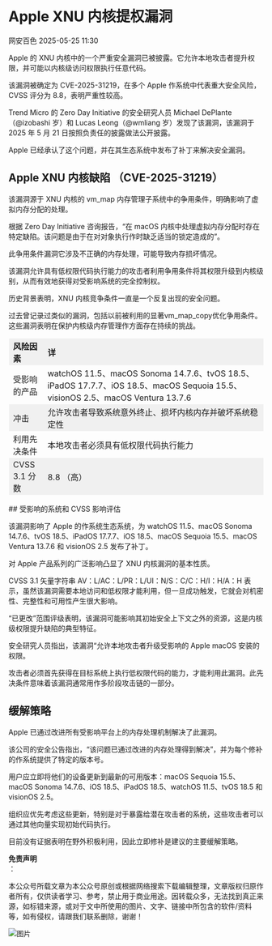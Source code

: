 #  Apple XNU 内核提权漏洞   
 网安百色   2025-05-25 11:30  
  
Apple 的 XNU 内核中的一个严重安全漏洞已被披露。它允许本地攻击者提升权限，并可能以内核级访问权限执行任意代码。  
  
该漏洞被确定为 CVE-2025-31219，在多个 Apple 作系统中代表重大安全风险，CVSS 评分为 8.8，表明严重性较高。  
  
Trend Micro 的 Zero Day Initiative 的安全研究人员 Michael DePlante（@izobashi 岁）和 Lucas Leong（@wmliang 岁）发现了该漏洞，该漏洞于 2025 年 5 月 21 日按照负责任的披露做法公开披露。  
  
Apple 已经承认了这个问题，并在其生态系统中发布了补丁来解决安全漏洞。  
## Apple XNU 内核缺陷 （CVE-2025-31219）  
  
该漏洞源于 XNU 内核的 vm_map 内存管理子系统中的争用条件，明确影响了虚拟内存分配的处理。  
  
根据 Zero Day Initiative 咨询报告，“在 macOS 内核中处理虚拟内存分配时存在特定缺陷。该问题是由于在对对象执行作时缺乏适当的锁定造成的”。  
  
此争用条件漏洞它涉及不正确的内存处理，可能导致内存损坏情况。  
  
该漏洞允许具有低权限代码执行能力的攻击者利用争用条件将其权限升级到内核级别，从而有效地获得对受影响系统的完全控制权。  
  
历史背景表明，XNU 内核竞争条件一直是一个反复出现的安全问题。  
  
过去曾记录过类似的漏洞，包括以前被利用的显著vm_map_copy优化争用条件。这些漏洞表明在保护内核级内存管理作方面存在持续的挑战。  
  
<table><tbody><tr style="box-sizing: border-box;background-color: rgb(240, 240, 240);"><td style="box-sizing: border-box;padding: 2px 8px;border: 1px solid rgba(0, 0, 0, 0);word-break: break-word;"><strong msttexthash="14330498" msthash="71" style="box-sizing: border-box;font-weight: bold;"><span leaf="">风险因素</span></strong></td><td style="box-sizing: border-box;padding: 2px 8px;border: 1px solid rgba(0, 0, 0, 0);word-break: break-word;"><strong msttexthash="3259074" msthash="72" style="box-sizing: border-box;font-weight: bold;"><span leaf="">详</span></strong></td></tr><tr style="box-sizing: border-box;"><td style="box-sizing: border-box;padding: 2px 8px;border: 1px solid rgba(0, 0, 0, 0);word-break: break-word;"><section><span leaf="">受影响的产品</span></section></td><td style="box-sizing: border-box;padding: 2px 8px;border: 1px solid rgba(0, 0, 0, 0);word-break: break-word;"><section><span leaf="">watchOS 11.5、macOS Sonoma 14.7.6、tvOS 18.5、iPadOS 17.7.7、iOS 18.5、macOS Sequoia 15.5、visionOS 2.5、macOS Ventura 13.7.6</span></section></td></tr><tr style="box-sizing: border-box;background-color: rgb(240, 240, 240);"><td style="box-sizing: border-box;padding: 2px 8px;border: 1px solid rgba(0, 0, 0, 0);word-break: break-word;"><section><span leaf="">冲击</span></section></td><td style="box-sizing: border-box;padding: 2px 8px;border: 1px solid rgba(0, 0, 0, 0);word-break: break-word;"><section><span leaf="">允许攻击者导致系统意外终止、损坏内核内存并破坏系统稳定性</span></section></td></tr><tr style="box-sizing: border-box;"><td style="box-sizing: border-box;padding: 2px 8px;border: 1px solid rgba(0, 0, 0, 0);word-break: break-word;"><section><span leaf="">利用先决条件</span></section></td><td style="box-sizing: border-box;padding: 2px 8px;border: 1px solid rgba(0, 0, 0, 0);word-break: break-word;"><section><span leaf="">本地攻击者必须具有低权限代码执行能力</span></section></td></tr><tr style="box-sizing: border-box;background-color: rgb(240, 240, 240);"><td style="box-sizing: border-box;padding: 2px 8px;border: 1px solid rgba(0, 0, 0, 0);word-break: break-word;"><section><span leaf="">CVSS 3.1 分数</span></section></td><td style="box-sizing: border-box;padding: 2px 8px;border: 1px solid rgba(0, 0, 0, 0);word-break: break-word;"><section><span leaf="">8.8 （高）</span></section></td></tr></tbody></table>## 受影响的系统和 CVSS 影响评估  
  
该漏洞影响了 Apple 的作系统生态系统，为 watchOS 11.5、macOS Sonoma 14.7.6、tvOS 18.5、iPadOS 17.7.7、iOS 18.5、macOS Sequoia 15.5、macOS Ventura 13.7.6 和 visionOS 2.5 发布了补丁。  
  
对 Apple 产品系列的广泛影响凸显了 XNU 内核漏洞的基本性质。  
  
CVSS 3.1 矢量字符串 AV：L/AC：L/PR：L/UI：N/S：C/C：H/I：H/A：H 表示，虽然该漏洞需要本地访问和低权限才能利用，但一旦成功触发，它就会对机密性、完整性和可用性产生很大影响。  
  
“已更改”范围评级表明，该漏洞可能影响其初始安全上下文之外的资源，这是内核级权限提升缺陷的典型特征。  
  
安全研究人员指出，该漏洞“允许本地攻击者升级受影响的 Apple macOS 安装的权限。  
  
攻击者必须首先获得在目标系统上执行低权限代码的能力，才能利用此漏洞。此先决条件意味着该漏洞通常用作多阶段攻击链的一部分。  
## 缓解策略  
  
Apple 已通过改进所有受影响平台上的内存处理机制解决了此漏洞。  
  
该公司的安全公告指出，“该问题已通过改进的内存处理得到解决”，并为每个修补的作系统提供了特定的版本号。  
  
用户应立即将他们的设备更新到最新的可用版本：macOS Sequoia 15.5、macOS Sonoma 14.7.6、iOS 18.5、iPadOS 18.5、watchOS 11.5、tvOS 18.5 和 visionOS 2.5。  
  
组织应优先考虑这些更新，特别是对于暴露给潜在攻击者的系统，这些攻击者可以通过其他向量实现初始代码执行。  
  
目前没有证据表明在野外积极利用，因此立即修补是建议的主要缓解策略。  
  
**免责声明**  
：  
  
本公众号所载文章为本公众号原创或根据网络搜索下载编辑整理，文章版权归原作者所有，仅供读者学习、参考，禁止用于商业用途。因转载众多，无法找到真正来源，如标错来源，或对于文中所使用的图片、文字、链接中所包含的软件/资料等，如有侵权，请跟我们联系删除，谢谢！  
  
![图片](https://mmbiz.qpic.cn/mmbiz_jpg/1QIbxKfhZo5lNbibXUkeIxDGJmD2Md5vKicbNtIkdNvibicL87FjAOqGicuxcgBuRjjolLcGDOnfhMdykXibWuH6DV1g/640?wx_fmt=other&from=appmsg&wxfrom=5&wx_lazy=1&wx_co=1&tp=webp "")  
  
